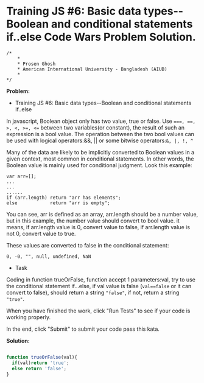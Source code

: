 # Training JS #6: Basic data types--Boolean and conditional statements if..else Code Wars Problem Solution.

```
/*
    *
    * Prosen Ghosh
    * American International University - Bangladesh (AIUB)
    *
*/
```

**Problem:**

- Training JS #6: Basic data types--Boolean and conditional statements if..else

In javascript, Boolean object only has two value, true or false. Use `===, ==, >, <, >=, <=` between two variables(or constant), the result of such an expression is a bool value. The operation between the two bool values can be used with logical operators:&&, || or some bitwise operators:`&, |, !, ^`

Many of the data are likely to be implicitly converted to Boolean values in a given context, most common in conditional statements. In other words, the Boolean value is mainly used for conditional judgment. Look this example:

```
var arr=[];
...
...
......
if (arr.length) return "arr has elements";
else            return "arr is empty";
```
You can see, arr is defined as an array, arr.length should be a number value, but in this example, the number value should convert to bool value. it means, if arr.length value is 0, convert value to false, if arr.length value is not 0, convert value to true.

These values are converted to false in the conditional statement:

`0, -0, "", null, undefined, NaN`
- Task

Coding in function trueOrFalse, function accept 1 parameters:val, try to use the conditional statement if...else, if val value is false (`val==false` or it can convert to false), should return a string `"false"`, if not, return a string `"true"`.

When you have finished the work, click "Run Tests" to see if your code is working properly.

In the end, click "Submit" to submit your code pass this kata.

**Solution:**

```javascript

function trueOrFalse(val){
  if(val)return 'true';
  else return 'false';
}

```
